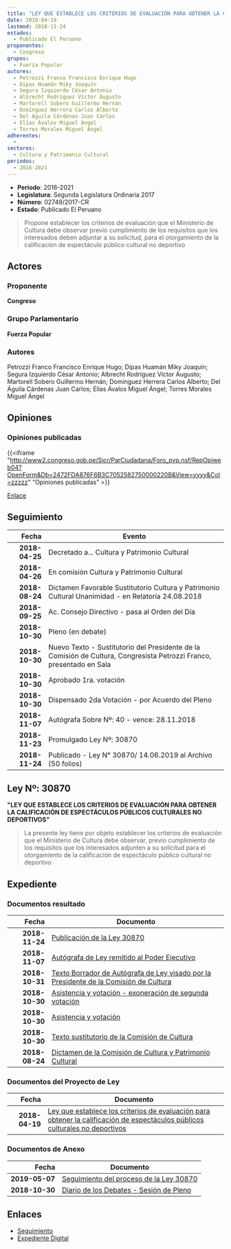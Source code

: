 ```yaml
---
title: "LEY QUE ESTABLECE LOS CRITERIOS DE EVALUACIÓN PARA OBTENER LA CALIFICACIÓN DE ESPECTÁCULOS PÚBLICOS CULTURALES NO DEPORTIVOS"
date: 2018-04-19
lastmod: 2018-11-24
estados: 
  - Publicado El Peruano
proponentes: 
  - Congreso
grupos: 
  - Fuerza Popular
autores: 
  - Petrozzi Franco Francisco Enrique Hugo
  - Dipas Huamán Miky Joaquín
  - Segura Izquierdo César Antonio
  - Albrecht Rodríguez Víctor Augusto
  - Martorell Sobero Guillermo Hernán
  - Domínguez Herrera Carlos Alberto
  - Del Águila Cárdenas Juan Carlos
  - Elías Ávalos Miguel Ángel
  - Torres Morales Miguel Ángel
adherentes: 
  - 
sectores: 
  - Cultura y Patrimonio Cultural
periodos: 
  - 2016-2021
---
```


- **Periodo**: 2016-2021
- **Legislatura**: Segunda Legislatura Ordinaria 2017
- **Número**: 02749/2017-CR
- **Estado**: Publicado El Peruano

> Propone establecer los criterios de evaluación que el Ministerio de Cultura debe observar previo cumplimiento de los requisitos que los interesados deben adjuntar a su solicitud, para el otorgamiento de la calificación de espectáculo público cultural no deportivo


## Actores

### Proponente

**Congreso**

### Grupo Parlamentario

**Fuerza Popular**

### Autores

Petrozzi Franco Francisco Enrique Hugo; Dipas Huamán Miky Joaquín; Segura Izquierdo César Antonio; Albrecht Rodríguez Víctor Augusto; Martorell Sobero Guillermo Hernán; Domínguez Herrera Carlos Alberto; Del Águila Cárdenas Juan Carlos; Elías Ávalos Miguel Ángel; Torres Morales Miguel Ángel


## Opiniones

### Opiniones publicadas

{{<iframe "http://www2.congreso.gob.pe/Sicr/ParCiudadana/Foro_pvp.nsf/RepOpiweb04?OpenForm&Db=2472FDA876F6B3C7052582750000220B&View=yyyy&Col=zzzzz" "Opiniones publicadas" >}}

[Enlace](http://www2.congreso.gob.pe/Sicr/ParCiudadana/Foro_pvp.nsf/RepOpiweb04?OpenForm&Db=2472FDA876F6B3C7052582750000220B&View=yyyy&Col=zzzzz)

## Seguimiento

| Fecha | Evento |
|------:|--------|
| **2018-04-25** | Decretado a... Cultura y Patrimonio Cultural|
| **2018-04-26** | En comisión Cultura y Patrimonio Cultural|
| **2018-08-24** | Dictamen Favorable Sustitutorio Cultura y Patrimonio Cultural Unanimidad - en Relatoría 24.08.2018|
| **2018-09-25** | Ac. Consejo Directivo - pasa al Orden del Día|
| **2018-10-30** | Pleno (en debate)|
| **2018-10-30** | Nuevo Texto - Sustitutorio del Presidente de la Comisión de Cultura, Congresista Petrozzi Franco, presentado en Sala|
| **2018-10-30** | Aprobado 1ra. votación|
| **2018-10-30** | Dispensado 2da Votación - por Acuerdo del Pleno|
| **2018-11-07** | Autógrafa Sobre Nº: 40 - vence: 28.11.2018|
| **2018-11-23** | Promulgado Ley Nº: 30870|
| **2018-11-24** | Publicado - Ley N° 30870/ 14.06.2019 al Archivo (50 folios)|

## Ley Nº: 30870

**"LEY QUE ESTABLECE LOS CRITERIOS DE EVALUACIÓN PARA OBTENER LA CALIFICACIÓN DE ESPECTÁCULOS PÚBLICOS CULTURALES NO DEPORTIVOS"**

> La presente ley tiene por objeto establecer los criterios de evaluación que el Ministerio de Cultura debe observar, previo cumplimiento de los requisitos que los interesados adjunten a su solicitud para el otorgamiento de la calificación de espectáculo público cultural no deportivo


## Expediente


### Documentos resultado

| Fecha | Documento |
|------:|--------|
| **2018-11-24** | [Publicación de la Ley 30870](http://www.leyes.congreso.gob.pe/Documentos/2016_2021/ADLP/Normas_Legales/30870-LEY.pdf) |
| **2018-11-07** | [Autógrafa de Ley remitido al Poder Ejecutivo](http://www.leyes.congreso.gob.pe/Documentos/2016_2021/Autografas/Ley_y_de_Resolucion_Legislativa/AU0274920181107.pdf) |
| **2018-10-31** | [Texto Borrador de Autógrafa de Ley visado por la Presidente de la Comisión de Cultura](http://www.leyes.congreso.gob.pe/Documentos/2016_2021/Texto_Borrador_de_Autografa/BAU0274920181105.pdf) |
| **2018-10-30** | [Asistencia y votación - exoneración de segunda votación](http://www.leyes.congreso.gob.pe/Documentos/2016_2021/Asistencia_y_Votacion/Proyectos_de_Ley/Exoneracion_de_Segunda_Votacion/ESV0274920181030..pdf) |
| **2018-10-30** | [Asistencia y votación](http://www.leyes.congreso.gob.pe/Documentos/2016_2021/Asistencia_y_Votacion/Proyectos_de_Ley/AV0274920181030.pdf) |
| **2018-10-30** | [Texto sustitutorio de la Comisión de Cultura](http://www.leyes.congreso.gob.pe/Documentos/2016_2021/Texto_Sustitutorio/Proyectos_de_Ley/TS0274920181130..pdf) |
| **2018-08-24** | [Dictamen de la Comisión de Cultura y Patrimonio Cultural](http://www.leyes.congreso.gob.pe/Documentos/2016_2021/Dictamenes/Proyectos_de_Ley/02749DC05MAY20180824...pdf) |

### Documentos del Proyecto de Ley

| Fecha | Documento |
|------:|--------|
| **2018-04-19** | [Ley que establece los criterios de evaluación para obtener la calificación de espectáculos públicos culturales no deportivos](http://www.leyes.congreso.gob.pe/Documentos/2016_2021/Proyectos_de_Ley_y_de_Resoluciones_Legislativas/PL0274920180419.pdf) |

### Documentos de Anexo

| Fecha | Documento |
|------:|--------|
| **2019-05-07** | [Seguimiento del proceso de la Ley 30870](http://www.leyes.congreso.gob.pe/Documentos/2016_2021/Seguimiento_de_Proyectos_de_Ley/02749PL20190507.pdf) |
| **2018-10-30** | [Diario de los Debates - Sesión de Pleno](http://www2.congreso.gob.pe/Sicr/DiarioDebates/Publicad.nsf/SesionesPleno/05256D6E0073DFE905258337005CF36B/$FILE/PLO-2018-12.pdf) |

## Enlaces 

- [Seguimiento](http://www2.congreso.gob.pe/Sicr/TraDocEstProc/CLProLey2016.nsf/f7fff46988ca05b1052578e100829cc7/1147074ed066f94c05258275000a4f06?OpenDocument)
- [Expediente Digital](http://www2.congreso.gob.pe/Sicr/TraDocEstProc/CLProLey2016.nsf/f7fff46988ca05b1052578e100829cc7/1147074ed066f94c05258275000a4f06?OpenDocument&Click=05257FB7005EB655.eb71d0cf91d8294e05256cdf006b5706/$Body/0.1C6C)
